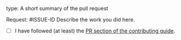 type: A short summary of the pull request

Request: #ISSUE-ID
Describe the work you did here.

<!-- Thanks so much for your PR, your contribution is appreciated! ❤️ -->

- [ ] I have followed (at least) the [PR section of the contributing guide](/CONTRIBUTING.md#sending-a-pull-request).

